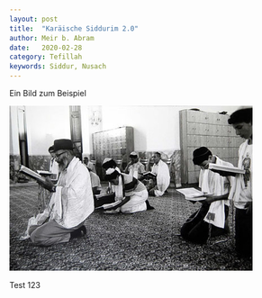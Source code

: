 ```yaml
---
layout: post
title:  "Karäische Siddurim 2.0"
author: Meir b. Abram
date:   2020-02-28
category: Tefillah
keywords: Siddur, Nusach
---
```


Ein Bild zum Beispiel

<img src="/assets/img/2812BDDE-1EC1-4FD4-9EE5-DBD4E637B361.jpeg" />

Test 123
